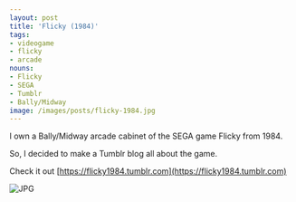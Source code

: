 ```yaml
---
layout: post
title: 'Flicky (1984)'
tags:
- videogame
- flicky
- arcade
nouns:
- Flicky
- SEGA
- Tumblr
- Bally/Midway
image: /images/posts/flicky-1984.jpg
---
```


I own a Bally/Midway arcade cabinet of the SEGA game Flicky from 1984. 

So, I decided to make a Tumblr blog all about the game.

Check it out [https://flicky1984.tumblr.com](https://flicky1984.tumblr.com)

![JPG](https://cdn.gingerbeardman.com/images/posts/flicky-1984.jpg)
